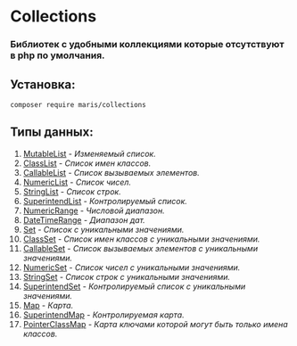 
# Collections

### Библиотек с удобными коллекциями которые отсутствуют в php по умолчания.


## Установка:
```
composer require maris/collections
```

## Типы данных:
1. [MutableList](/src/Readmes/Lists/MutableList.readme.md) - _Изменяемый список._
2. [ClassList](/src/Readmes/Lists/ClassList.readme.md) - _Список имен классов._
3. [CallableList](/src/Readmes/Lists/CallableList.readme.md) - _Список вызываемых элементов._
4. [NumericList](/src/Readmes/Lists/NumericList.readme.md) - _Список чисел._
5. [StringList](/src/Readmes/Lists/StringList.readme.md) - _Список строк._
6. [SuperintendList](/src/Readmes/Lists/SuperintendList.reabme.md) - _Контролируемый список._
7. [NumericRange](/src/Readmes/Renges/NumericRenge.readme.md) - _Числовой диапазон._
8. [DateTimeRange](/src/Readmes/Renges/DateTimeRange.readme.md) - _Диапазон дат._
9. [Set](/src/Readmes/Sets/Set.readme.md) - _Список с уникальными значениями._
10. [ClassSet](/src/Readmes/Sets/ClassSet.readme.md) - _Список имен классов с уникальными значениями._
11. [CallableSet](/src/Readmes/Sets/CallableSet.readme.md) - _Список вызываемых элементов с уникальными значениями._
12. [NumericSet](/src/Readmes/Sets/NumericSet.readme.md) - _Список чисел с уникальными значениями._
13. [StringSet](/src/Readmes/Sets/StringSet.readme.md) - _Список строк с уникальными значениями._
14. [SuperintendSet](/src/Readmes/Sets/SuperintendSet.readme.md) - _Контролируемый список с уникальными значениями._
15. [Map](/src/Readmes/Maps/Map.readme.md) - _Карта._
16. [SuperintendMap](/src/Readmes/Maps/SuperintendMap.readme.md) - _Контролируемая карта._
17. [PointerClassMap](/src/Readmes/Maps/PointerClassMap.readme.md) - _Карта ключами которой могут быть только имена классов._


